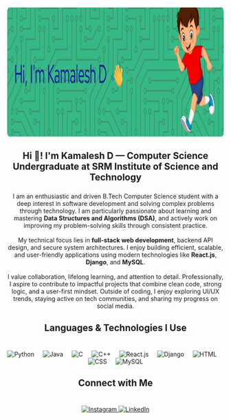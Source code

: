 <br clear="both" />

<div align="center">
  <!-- NOTE: Local image paths will NOT display on GitHub. Upload this image to GitHub or another hosting service and replace the src below. -->
  <img src="./github-header-image (1).png" alt="Kamalesh GitHub Header" height="300" />
</div>

###

<h2 align="center">Hi 👋! I'm Kamalesh D — Computer Science Undergraduate at SRM Institute of Science and Technology</h2>

###

<p align="center">
  I am an enthusiastic and driven B.Tech Computer Science student with a deep interest in software development and solving complex problems through technology. I am particularly passionate about learning and mastering <strong>Data Structures and Algorithms (DSA)</strong>, and actively work on improving my problem-solving skills through consistent practice.
  <br><br>
  My technical focus lies in <strong>full-stack web development</strong>, backend API design, and secure system architectures. I enjoy building efficient, scalable, and user-friendly applications using modern technologies like <strong>React.js</strong>, <strong>Django</strong>, and <strong>MySQL</strong>.
  <br><br>
  I value collaboration, lifelong learning, and attention to detail. Professionally, I aspire to contribute to impactful projects that combine clean code, strong logic, and a user-first mindset. Outside of coding, I enjoy exploring UI/UX trends, staying active on tech communities, and sharing my progress on social media.
</p>

###

<h2 align="center">Languages & Technologies I Use</h2>

###

<br clear="both" />

<div align="center">
  <img src="https://cdn.jsdelivr.net/gh/devicons/devicon/icons/python/python-original.svg" height="40" alt="Python" />
  <img width="12" />
  <img src="https://cdn.jsdelivr.net/gh/devicons/devicon/icons/java/java-original.svg" height="40" alt="Java" />
  <img width="12" />
  <img src="https://cdn.jsdelivr.net/gh/devicons/devicon/icons/c/c-original.svg" height="40" alt="C" />
  <img width="12" />
  <img src="https://cdn.jsdelivr.net/gh/devicons/devicon/icons/cplusplus/cplusplus-original.svg" height="40" alt="C++" />
  <img width="12" />
  <img src="https://cdn.jsdelivr.net/gh/devicons/devicon/icons/react/react-original.svg" height="40" alt="React.js" />
  <img width="12" />
  <img src="https://cdn.jsdelivr.net/gh/devicons/devicon/icons/django/django-plain.svg" height="40" alt="Django" />
  <img width="12" />
  <img src="https://cdn.jsdelivr.net/gh/devicons/devicon/icons/html5/html5-original.svg" height="40" alt="HTML" />
  <img width="12" />
  <img src="https://cdn.jsdelivr.net/gh/devicons/devicon/icons/css3/css3-original.svg" height="40" alt="CSS" />
  <img width="12" />
  <img src="https://cdn.jsdelivr.net/gh/devicons/devicon/icons/mysql/mysql-original.svg" height="40" alt="MySQL" />
</div>

###

<h2 align="center">Connect with Me</h2>

###

<br clear="both" />

<div align="center">
  <a href="https://www.instagram.com/kamalesh_0987/" target="_blank">
    <img src="https://img.shields.io/static/v1?message=Instagram&logo=instagram&label=&color=E4405F&logoColor=white&labelColor=&style=for-the-badge" height="35" alt="Instagram" />
  </a>
  <a href="https://www.linkedin.com/in/kamaleshd5096/" target="_blank">
    <img src="https://img.shields.io/static/v1?message=LinkedIn&logo=linkedin&label=&color=0077B5&logoColor=white&labelColor=&style=for-the-badge" height="35" alt="LinkedIn" />
  </a>
</div>
